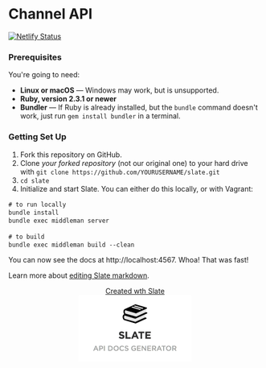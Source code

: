 # Channel API

[![Netlify Status](https://api.netlify.com/api/v1/badges/b7621005-62f0-4142-9901-f72c6c60b55c/deploy-status)](https://app.netlify.com/sites/provider-api/deploys)

### Prerequisites

You're going to need:

 - **Linux or macOS** — Windows may work, but is unsupported.
 - **Ruby, version 2.3.1 or newer**
 - **Bundler** — If Ruby is already installed, but the `bundle` command doesn't work, just run `gem install bundler` in a terminal.

### Getting Set Up

1. Fork this repository on GitHub.
2. Clone *your forked repository* (not our original one) to your hard drive with `git clone https://github.com/YOURUSERNAME/slate.git`
3. `cd slate`
4. Initialize and start Slate. You can either do this locally, or with Vagrant:

```shell
# to run locally
bundle install
bundle exec middleman server

# to build
bundle exec middleman build --clean
```

You can now see the docs at http://localhost:4567. Whoa! That was fast!

Learn more about [editing Slate markdown](https://github.com/slatedocs/slate/wiki/Markdown-Syntax).

<a href="https://github.com/slatedocs/slate">
<p align="center">Created wth Slate<br>
<img src="https://raw.githubusercontent.com/lord/img/master/logo-slate.png" alt="Slate: API Documentation Generator" width="226">
</p>
</a>